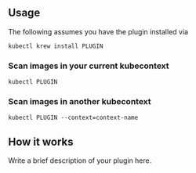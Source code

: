 
## Usage
The following assumes you have the plugin installed via

```shell
kubectl krew install PLUGIN
```

### Scan images in your current kubecontext

```shell
kubectl PLUGIN
```

### Scan images in another kubecontext

```shell
kubectl PLUGIN --context=context-name
```

## How it works
Write a brief description of your plugin here.